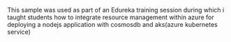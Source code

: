 This sample was used as part of an Edureka training session during which i taught students how to integrate resource management within azure for deploying a nodejs application with cosmosdb and aks(azure kubernetes service)
